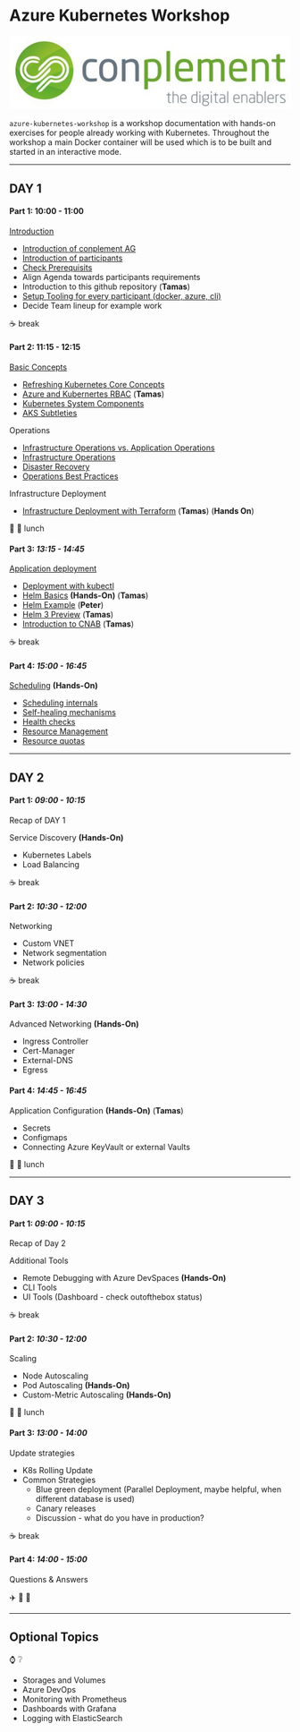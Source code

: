 # Azure Kubernetes Workshop

![Azure Kubernetes Workshop](conplement-github-logo.jpg)

`azure-kubernetes-workshop` is a workshop documentation with hands-on exercises for people already working with Kubernetes. Throughout the workshop a main Docker container will be used which is to be built and started in an interactive mode.

---

## DAY 1

#### Part 1: 10:00 - 11:00

[Introduction](01-introduction/README.md)

- [Introduction of conplement AG](https://conplement.de)
- [Introduction of participants](01-introduction/01-questions.md)
- [Check Prerequisits](01-introduction/02-prerequisits.md)
- Align Agenda towards participants requirements
- Introduction to this github repository (**Tamas**)
- [Setup Tooling for every participant (docker, azure, cli)](02-getting-started/README.md)
- Decide Team lineup for example work

:coffee: break

#### Part 2: 11:15 - 12:15

[Basic Concepts](03-basic-concepts/README.md)

- [Refreshing Kubernetes Core Concepts](03-basic-concepts/01-kubernetes-core-concepts.md)
- [Azure and Kubernertes RBAC](03-basic-concepts/02-azure-kubernetes-rbac.md) (**Tamas**)
- [Kubernetes System Components](03-basic-concepts/03-system-components.md)
- [AKS Subtleties](03-basic-concepts/04-aks-subtleties.md)

Operations

- [Infrastructure Operations vs. Application Operations](03-basic-concepts/05-infrastructure-vs-app-ops.md)
- [Infrastructure Operations](03-basic-concepts/06-infrastructure-ops.md)
- [Disaster Recovery](03-basic-concepts/07-disaster-recovery.md)
- [Operations Best Practices](03-basic-concepts/08-ops-best-practices.md)

Infrastructure Deployment

- [Infrastructure Deployment with Terraform](04-infrastructure-deployment/README.md) (**Tamas**) (**Hands On**)

:hamburger: :pizza: lunch

#### Part 3: _13:15 - 14:45_

[Application deployment](05-application-deployment/README.md)

- [Deployment with kubectl](05-application-deployment/01-kubectl-apply.md)
- [Helm Basics](05-application-deployment/02-helm-basics.md) **(Hands-On)** (**Tamas**)
- [Helm Example](05-application-deployment/03-helm-example.md) (**Peter**)
- [Helm 3 Preview](05-application-deployment/04-helm3-preview.md) (**Tamas**)
- [Introduction to CNAB](05-application-deployment/05-cnab.md) (**Tamas**)

:coffee: break

#### Part 4: _15:00 - 16:45_

[Scheduling](06-scheduling/README.md) **(Hands-On)**

- [Scheduling internals](06-scheduling/01-scheduling-internals.md)
- [Self-healing mechanisms](06-scheduling/02-self-healing.md)
- [Health checks](06-scheduling/03-health-checks.md)
- [Resource Management](06-scheduling/04-resource-mangement.md)
- [Resource quotas](06-scheduling/05-resource-quotas.md)

---

## DAY 2

#### Part 1: _09:00 - 10:15_

Recap of DAY 1

Service Discovery **(Hands-On)**

- Kubernetes Labels
- Load Balancing

:coffee: break

#### Part 2: _10:30 - 12:00_

Networking

- Custom VNET
- Network segmentation
- Network policies

:coffee: break

#### Part 3: _13:00 - 14:30_

Advanced Networking **(Hands-On)**

- Ingress Controller
- Cert-Manager
- External-DNS
- Egress

#### Part 4: _14:45 - 16:45_

Application Configuration **(Hands-On)** (**Tamas**)

- Secrets
- Configmaps
- Connecting Azure KeyVault or external Vaults

:hamburger: :pizza: lunch

---

## DAY 3

#### Part 1: _09:00 - 10:15_

Recap of Day 2

Additional Tools

- Remote Debugging with Azure DevSpaces **(Hands-On)**
- CLI Tools
- UI Tools (Dashboard - check outofthebox status)

:coffee: break

#### Part 2: _10:30 - 12:00_

Scaling

- Node Autoscaling
- Pod Autoscaling **(Hands-On)**
- Custom-Metric Autoscaling **(Hands-On)**

:hamburger: :pizza: lunch

#### Part 3: _13:00 - 14:00_

Update strategies

- K8s Rolling Update
- Common Strategies
  - Blue green deployment (Parallel Deployment, maybe helpful, when different database is used)
  - Canary releases
  - Discussion - what do you have in production?

:coffee: break

#### Part 4: _14:00 - 15:00_

Questions & Answers

:airplane: :taxi: :bullettrain_side:

---

## Optional Topics

:watch: :grey_question:

- Storages and Volumes
- Azure DevOps
- Monitoring with Prometheus
- Dashboards with Grafana
- Logging with ElasticSearch
